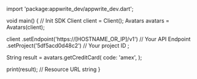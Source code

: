 import 'package:appwrite_dev/appwrite_dev.dart';

void main() { // Init SDK
  Client client = Client();
  Avatars avatars = Avatars(client);

  client
    .setEndpoint('https://[HOSTNAME_OR_IP]/v1') // Your API Endpoint
    .setProject('5df5acd0d48c2') // Your project ID
  ;

  String result = avatars.getCreditCard(
    code: 'amex',
  );

  print(result); // Resource URL string
}
